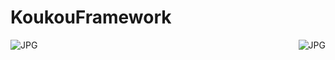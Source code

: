 # KoukouFramework
<img align="left" alt="JPG" src="https://github.com/hanshixucode/hanshixucode/blob/main/son.JPG" />
<img align="right" alt="JPG" src="https://github.com/hanshixucode/hanshixucode/blob/main/daughter.JPG" />
